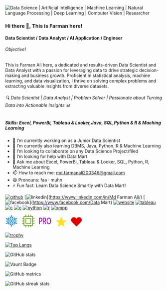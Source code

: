 ![Data Science | Artificial Intelligence | Machine Learning | Natural Language Processing | Deep Learning | Computer Vision | Researcher](https://media.licdn.com/dms/image/D5616AQGPmiCQjimK6g/profile-displaybackgroundimage-shrink_350_1400/0/1704217680044?e=1709769600&v=beta&t=zHE0XNJ95sxZs-1ZIWdTT7zVSinfJE6xsH6qdQHCBIk)
### Hi there 👋, This is Farman here!
#### Data Scientist / Data Analyst / AI Application / Engineer
###### Objective!

 This is Farman Ali here, a dedicated and results-driven Data Scientist and Data Analyst with a 
 passion for leveraging data to drive strategic decision-making and business growth. Proficient in 
 statistical analysis, machine learning, and data visualization, I thrive on solving complex problems 
 and extracting valuable insights from diverse datasets.
 
###### 🔍 Data Scientist | Data Analyst | Problem Solver | Passionate about Turning Data into Actionable Insights 📊


##### Skills: Excel, PowerBi, Tableau & Looker,Java, SQL,Python & R & Maching Learning

- 🔭 I’m currently working on as a Junior Data Scientist 
- 🌱 I’m currently also learning DBMS, Java, Python, R & Machine Learning 
- 👯 I’m looking to collaborate on any Data Science Project/filed 
- 🤔 I’m looking for help with Data Mart  
- 💬 Ask me about  Excel, PowerBi, Tableau & Looker, SQL, Python, R, Machine Learning 
- 📫 How to reach me: md.farmanali200346@gmail.com 
- 😄 Pronouns: faa · muhn 
- ⚡ Fun fact: Learn Data Science Smartly with Data Mart! 


[<img src='https://cdn.jsdelivr.net/npm/simple-icons@3.0.1/icons/github.svg' alt='github' height='40'>](https://github.com/Farman24476)  [<img src='https://cdn.jsdelivr.net/npm/simple-icons@3.0.1/icons/linkedin.svg' alt='linkedin' height='40'>](https://www.linkedin.com/in/Md Farman Ali/)  [<img src='https://cdn.jsdelivr.net/npm/simple-icons@3.0.1/icons/facebook.svg' alt='facebook' height='40'>](https://www.facebook.com/Data Mart)  [<img src='https://cdn.jsdelivr.net/npm/simple-icons@3.0.1/icons/icloud.svg' alt='website' height='40'>](https://farman24476.github.io/developer-portfolio/)  [<img src='https://cdn.jsdelivr.net/npm/simple-icons@3.0.1/icons/tableau.svg' alt='tableau' height='40'>](https://www.google.com/url?sa=i&url=https%3A%2F%2Fwww.facebook.com%2FTableauAPAC%2F&psig=AOvVaw1EHNArLLZHfL7McXlDfOX5&ust=1704306721162000&source=images&cd=vfe&ved=0CBIQjRxqFwoTCJjvg7-rv4MDFQAAAAAdAAAAABAE)  [<img src='https://cdn.jsdelivr.net/npm/simple-icons@3.0.1/icons/c.svg' alt='c' height='40'>](https://www.google.com/url?sa=i&url=https%3A%2F%2Fuxwing.com%2Fc-program-icon%2F&psig=AOvVaw1GR3jUIYupvRGsEZOwetPr&ust=1704306679054000&source=images&cd=vfe&ved=0CBIQjRxqFwoTCPDv46Wrv4MDFQAAAAAdAAAAABAE)  [<img src='https://cdn.jsdelivr.net/npm/simple-icons@3.0.1/icons/c.svg' alt='c' height='40'>](https://www.google.com/url?sa=i&url=https%3A%2F%2Fwww.pngwing.com%2Fen%2Ffree-png-nwvsu&psig=AOvVaw2xolK88dP9vygIoTDgbPUB&ust=1704306762774000&source=images&cd=vfe&ved=0CBIQjRxqFwoTCJj5o8-rv4MDFQAAAAAdAAAAABAE)  [<img src='https://cdn.jsdelivr.net/npm/simple-icons@3.0.1/icons/python.svg' alt='python' height='40'>](https://www.google.com/url?sa=i&url=https%3A%2F%2Fwww.python.org%2Fcommunity%2Flogos%2F&psig=AOvVaw0T_QsEt8SPEmYr5QTTqprC&ust=1704306796834000&source=images&cd=vfe&ved=0CBIQjRxqFwoTCNDlsd2rv4MDFQAAAAAdAAAAABAE)  [<img src='https://cdn.jsdelivr.net/npm/simple-icons@3.0.1/icons/r.svg' alt='r' height='40'>](https://www.google.com/url?sa=i&url=https%3A%2F%2Fen.m.wikipedia.org%2Fwiki%2FFile%3AR_logo.svg&psig=AOvVaw21GR7uM0JtLz1QcYUB6WsU&ust=1704306820389000&source=images&cd=vfe&ved=0CBIQjRxqFwoTCPC-1Oerv4MDFQAAAAAdAAAAABAE)  [<img src='https://cdn.jsdelivr.net/npm/simple-icons@3.0.1/icons/xmpp.svg' alt='xmpp' height='40'>](https://www.google.com/url?sa=i&url=https%3A%2F%2Ficonarchive.com%2Fshow%2Fpapirus-apps-icons-by-papirus-team%2Fxampp-icon.html&psig=AOvVaw34CTbp9vlC6uT4Le_2Rmrc&ust=1704306850852000&source=images&cd=vfe&ved=0CBIQjRxqFwoTCMjSjPWrv4MDFQAAAAAdAAAAABAE)  

<a href='https://archiveprogram.github.com/'><img src='https://raw.githubusercontent.com/acervenky/animated-github-badges/master/assets/acbadge.gif' width='40' height='40'></a> <a href='https://docs.github.com/en/developers'><img src='https://raw.githubusercontent.com/acervenky/animated-github-badges/master/assets/devbadge.gif' width='40' height='40'></a> <a href='https://github.com/pricing'><img src='https://raw.githubusercontent.com/acervenky/animated-github-badges/master/assets/pro.gif' width='40' height='40'></a> <a href='https://stars.github.com/'><img src='https://raw.githubusercontent.com/acervenky/animated-github-badges/master/assets/starbadge.gif' width='35' height='35'></a> <a href='https://docs.github.com/en/github/supporting-the-open-source-community-with-github-sponsors'><img src='https://raw.githubusercontent.com/acervenky/animated-github-badges/master/assets/sponsorbadge.gif' width='35' height='35'></a> 

[![trophy](https://github-profile-trophy.vercel.app/?username=Farman24476)](https://github.com/ryo-ma/github-profile-trophy)

[![Top Langs](https://github-readme-stats.vercel.app/api/top-langs/?username=Farman24476)](https://github.com/anuraghazra/github-readme-stats)

![GitHub stats](https://github-readme-stats.vercel.app/api?username=Farman24476&show_icons=true&count_private=true)  

![Vaunt Badge](https://api.vaunt.dev/v1/github/entities/Farman24476/contributions?format=svg&private=true)  

![GitHub metrics](https://metrics.lecoq.io/Farman24476)  

![GitHub streak stats](https://streak-stats.demolab.com/?user=Farman24476)  

